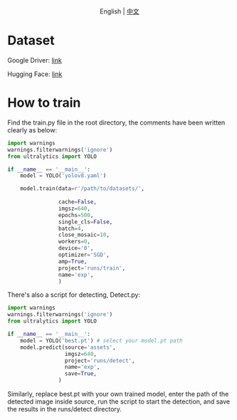 
<div align="center">
  English | <a href="./README.zh-CN.md">中文</a> </a>
</div>

# Dataset

Google Driver: [link](https://drive.google.com/file/d/1UJcbH2cKLstZdyEJPGv_Hb3GP06MYJff/view?usp=sharinghu)

Hugging Face: [link](https://huggingface.co/datasets/loupk/pest_diseases)

# How to train

Find the train.py file in the root directory, the comments have been written clearly as below:

```py
import warnings
warnings.filterwarnings('ignore')
from ultralytics import YOLO

if __name__ == '__main__':
    model = YOLO('yolov8.yaml')

    model.train(data=r'/path/to/datasets/',
 
                cache=False,
                imgsz=640,
                epochs=500,
                single_cls=False,  
                batch=4,
                close_mosaic=10,
                workers=0,
                device='0',
                optimizer='SGD', 
                amp=True,  
                project='runs/train',
                name='exp',
                )
```


There's also a script for detecting, Detect.py: 

```python
import warnings
warnings.filterwarnings('ignore')
from ultralytics import YOLO

if __name__ == '__main__':
    model = YOLO('best.pt') # select your model.pt path
    model.predict(source='assets',
                  imgsz=640,
                  project='runs/detect',
                  name='exp',
                  save=True,
                )
```

Similarly, replace best.pt with your own trained model, enter the path of the detected image
inside source, run the script to start the detection, and save the results in the runs/detect directory.







